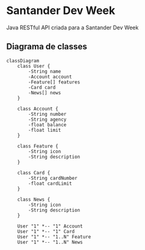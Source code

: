 # Santander Dev Week

Java RESTful API criada para a Santander Dev Week

## Diagrama de classes

```mermaid
classDiagram
    class User {
        -String name
        -Account account
        -Feature[] features
        -Card card
        -News[] news
    }
    
    class Account {
        -String number
        -String agency
        -float balance
        -float limit
    }

    class Feature {
        -String icon
        -String description
    }

    class Card {
        -String cardNumber
        -float cardLimit
    }

    class News {
        -String icon
        -String description
    }

    User "1" *-- "1" Account 
    User "1" *-- "1" Card
    User "1" *-- "1..N" Feature
    User "1" *-- "1..N" News
```
